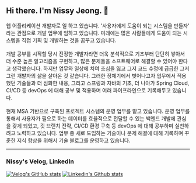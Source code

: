 ## Hi there. I'm Nissy Jeong. 👋

웹 어플리케이션 개발자로 일 하고 있습니다. '사용자에게 도움이 되는 시스템을 만들자' 라는 관점으로 개발 업무에 임하고 있습니다. 미래에는 많은 사람들에게 도움이 되는 시스템을 직접 기획 및 개발하는 것을 꿈꾸고 있습니다.
<br><br>
개발 공부를 시작할 당시 진정한 개발자라면 더욱 분석적으로 기초부터 단단히 쌓아서 더 수준 높은 알고리즘을 구현하고, 많은 문제들을 소프트웨어로 해결할 수 있어야 한다고 생각했습니다. 하지만 업무와 일상에 치여 초심을 잃고 그저 코드 수정에 급급한 그저 그런 개발자의 삶을 살아온 것 같습니다. 그러한 정체기에서 벗어나고자 업무에서 적용했던 기술들과 더 심화한 내용, 그리고 스프링과 자바의 기초, 더 나아가 Spring Cloud, CI/CD 등 devOps 에 대해 공부 및 적용하며 여러 파이프라인으로 기록해두고 있습니다.
<br><br>
현재 MSA 기반으로 구축된 프로젝트 시스템의 운영 업무를 맡고 있습니다.
운영 업무를 통해서 사용자가 필요로 하는 데이터를 효율적으로 전달할 수 있는 백엔드 개발에 관심을 갖게 되었고, 깃 브랜치 전략, CI/CD 환경 구축 등 devOps 에 대해 공부하며 실천하려고 노력하고 있습니다.
업무 중 새로 도입하는 기술이나 문제 해결에 대해 기록하며 꾸준한 지식 향상을 위해서 기술 블로그를 운영하고 있습니다.
***
### Nissy's Velog, LinkedIn

[![Velog's GitHub stats](https://velog-readme-stats.vercel.app/api/badge?name=jnissi92)](https://velog.io/@jnissi92/posts)
[![Linkedin's Github stats](https://img.shields.io/badge/LinkedIn-0077B5?style=for-the-badge&logo=linkedin&logoColor=white)](https://www.linkedin.com/in/nissy-jeong-3a5b32292/)
<!--
**NissiJeong/NissiJeong** is a ✨ _special_ ✨ repository because its `README.md` (this file) appears on your GitHub profile.

Here are some ideas to get you started:

- 🔭 I’m currently working on ...
- 🌱 I’m currently learning ...
- 👯 I’m looking to collaborate on ...
- 🤔 I’m looking for help with ...
- 💬 Ask me about ...
- 📫 How to reach me: ...
- 😄 Pronouns: ...
- ⚡ Fun fact: ...
-->
